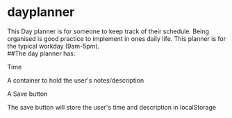 # dayplanner
<p> This Day planner is for someone to keep track of their schedule. Being organised is good practice to implement in ones daily life. This planner is for the typical workday (9am-5pm).<br>
##The day planner has:
<p>Time</p>
<p>A container to hold the user's notes/description</p>
<p>A Save button</p>
<p> The save button will store the user's time and description in localStorage